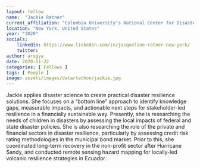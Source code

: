 ```yaml
---
layout: fellow
name:  "Jackie Ratner"
current_affiliation: "Columbia University’s National Center for Disaster Preparedness"
location: "New York, United States"
year: "2020"
socials:
    linkedin: https://www.linkedin.com/in/jacqueline-ratner-new-york/
    twitter: 
author: arogya
date: 2020-11-22
categories: [ Fellows ]
tags: [ People ]
image: assets/images/datartathon/jackie.jpg
---
```


Jackie applies disaster science to create practical disaster resilience solutions. She focuses on a “bottom line” approach to identify knowledge gaps, measurable impacts, and actionable next steps for stakeholder-led resilience in a financially sustainable way. Presently, she is researching the needs of children in disasters by assessing the local impacts of federal and state disaster policies. She is also researching the role of the private and financial sectors in disaster resilience, particularly by assessing credit risk rating methodologies in the municipal bond market. Prior to this, she coordinated long-term recovery in the non-profit sector after Hurricane Sandy, and conducted remote sensing hazard mapping for locally-led volcanic resilience strategies in Ecuador.
